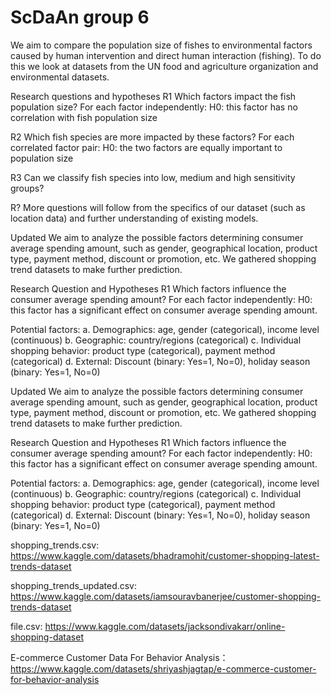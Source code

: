 # ScDaAn group 6

We aim to compare the population size of fishes to environmental factors caused by human intervention and direct human interaction (fishing). To do this we look at datasets from the UN food and agriculture organization and environmental datasets.

Research questions and hypotheses
R1 Which factors impact the fish population size?
For each factor independently:
	H0: this factor has no correlation with fish population size

R2 Which fish species are more impacted by these factors?
For each correlated factor pair:
	H0: the two factors are equally important to population size

R3 Can we classify fish species into low, medium and high sensitivity groups?

R? More questions will follow from the specifics of our dataset (such as location data) and further understanding of existing models. 



Updated
We aim to analyze the possible factors determining consumer average spending amount, such as gender, geographical location, product type, payment method, discount or promotion, etc. We gathered shopping trend datasets to make further prediction.

Research Question and Hypotheses
R1 Which factors influence the consumer average spending amount?
	For each factor independently:
 	H0: this factor has a significant effect on consumer average spending amount.

Potential factors:
a. Demographics: age, gender (categorical), income level (continuous)
b. Geographic: country/regions (categorical)
c. Individual shopping behavior: product type (categorical), payment method (categorical)
d. External: Discount (binary: Yes=1, No=0), holiday season (binary: Yes=1, No=0)


Updated
We aim to analyze the possible factors determining consumer average spending amount, such as gender, geographical location, product type, payment method, discount or promotion, etc. We gathered shopping trend datasets to make further prediction.

Research Question and Hypotheses
R1 Which factors influence the consumer average spending amount?
	For each factor independently:
 	H0: this factor has a significant effect on consumer average spending amount.

Potential factors:
a. Demographics: age, gender (categorical), income level (continuous)
b. Geographic: country/regions (categorical)
c. Individual shopping behavior: product type (categorical), payment method (categorical)
d. External: Discount (binary: Yes=1, No=0), holiday season (binary: Yes=1, No=0)

shopping_trends.csv:
https://www.kaggle.com/datasets/bhadramohit/customer-shopping-latest-trends-dataset

shopping_trends_updated.csv:
https://www.kaggle.com/datasets/iamsouravbanerjee/customer-shopping-trends-dataset

file.csv:
https://www.kaggle.com/datasets/jacksondivakarr/online-shopping-dataset

E-commerce Customer Data For Behavior Analysis：
https://www.kaggle.com/datasets/shriyashjagtap/e-commerce-customer-for-behavior-analysis
